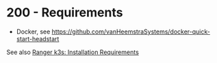 # 200 - Requirements

- Docker, see https://github.com/vanHeemstraSystems/docker-quick-start-headstart

See also [Ranger k3s: Installation Requirements](https://rancher.com/docs/k3s/latest/en/installation/installation-requirements/)
